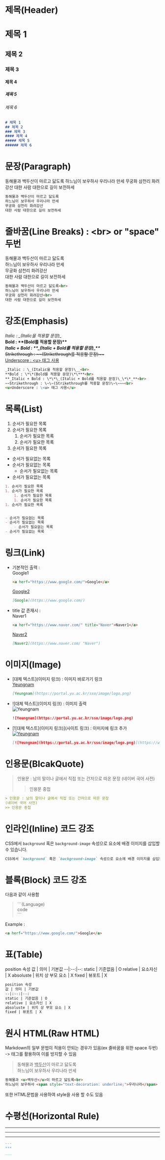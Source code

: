 # 제목(Header)

# 제목 1
## 제목 2
### 제목 3
#### 제목 4
##### 제목 5
###### 제목 6

```md
# 제목 1
## 제목 2
### 제목 3
#### 제목 4
##### 제목 5
###### 제목 6
```



# 문장(Paragraph)

동해물과 백두산이 마르고 닳도록
하느님이 보우하사 우리나라 만세
무궁화 삼천리 화려강산
대한 사람 대한으로 길이 보전하세

```md
동해물과 백두산이 마르고 닳도록
하느님이 보우하사 우리나라 만세
무궁화 삼천리 화려강산
대한 사람 대한으로 길이 보전하세
```



# 줄바꿈(Line Breaks) : \<br> or "space" 두번

동해물과 백두산이 마르고 닳도록<br>
하느님이 보우하사 우리나라 만세  
무궁화 삼천리 화려강산<br>
대한 사람 대한으로 길이 보전하세  

```md
동해물과 백두산이 마르고 닳도록<br>
하느님이 보우하사 우리나라 만세  
무궁화 삼천리 화려강산<br>
대한 사람 대한으로 길이 보전하세  
```



# 강조(Emphasis)

_Italic : \_(Italic을 적용할 문장)\__<br>
**Bold : \*\*(Bold를 적용할 문장)\*\***<br>
**_Italic + Bold : \*\*\_(Italic + Bold를 적용할 문장)\_\*\*_**<br>
~~Strikethrough : \~\~(Strikethrough를 적용할 문장)\~\~~~<br>
<u>Underscore : \<u> 태그 사용</u>

```md
_Italic : \_(Italic을 적용할 문장)\__<br>
**Bold : \*\*(Bold를 적용할 문장)\*\***<br>
**_Italic + Bold : \*\*\_(Italic + Bold를 적용할 문장)\_\*\*_**<br>
~~Strikethrough : \~\~(Strikethrough를 적용할 문장)\~\~~~<br>
<u>Underscore : \<u> 태그 사용</u>
```



# 목록(List)

1. 순서가 필요한 목록
1. 순서가 필요한 목록
    1. 순서가 필요한 목록
    1. 순서가 필요한 목록
1. 순서가 필요한 목록

- 순서가 필요없는 목록
- 순서가 필요없는 목록
    - 순서가 필요없는 목록
- 순서가 필요없는 목록

```md
1. 순서가 필요한 목록
1. 순서가 필요한 목록
    1. 순서가 필요한 목록
    1. 순서가 필요한 목록
1. 순서가 필요한 목록


- 순서가 필요없는 목록
- 순서가 필요없는 목록
    - 순서가 필요없는 목록
- 순서가 필요없는 목록
```



# 링크(Link)
- 기본적인 출력 :  
    <a herf="https://www.google.com/">Google1</a>
    ```md
    <a herf="https://www.google.com/">Google</a> 
    ```
    [Google2](https://www.google.com/)
    ```md
    [Google](https://www.google.com/)
    ```

- title 값 존재시 :  
    <a herf="https://www.naver.com/" title="Naver">Naver1</a>
    ```md
    <a herf="https://www.naver.com/" title="Naver">Naver1</a>  
    ````
    [Naver2](https://www.naver.com/ "Naver")
    ```md
    [Naver2](https://www.naver.com/ "Naver")
    ```



# 이미지(Image)

- \[대체 텍스트](이미지 링크) : 이미지 바로가기 링크  
    [Yeungnam](https://portal.yu.ac.kr/sso/image/logo.png)
    ```md
    [Yeungnam](https://portal.yu.ac.kr/sso/image/logo.png)
    ```

-  \![대체 텍스트](이미지 링크) : 이미지 출력  
    ![Yeungnam](https://portal.yu.ac.kr/sso/image/logo.png)
    ```md
    ![Yeungnam](https://portal.yu.ac.kr/sso/image/logo.png)
    ```

- \[![대체 텍스트](이미지 링크)](사이트 링크) : 이미지에 링크 추가  
    [![Yeungnam](https://portal.yu.ac.kr/sso/image/logo.png)](https://www.yu.ac.kr/main/index.do)
    ```md
    [![Yeungnam](https://portal.yu.ac.kr/sso/image/logo.png)](https://www.yu.ac.kr/main/index.do)
    ```




# 인용문(BlcakQuote)
> 인용문 : 남의 말이나 글에서 직접 또는 간저으로 따온 문장
(네이버 국어 사전)
>> 인용문 중첩
```md
> 인용문 : 남의 말이나 글에서 직접 또는 간저으로 따온 문장
(네이버 국어 사전)
>> 인용문 중첩
```



# 인라인(Inline) 코드 강조
CSS에서 `background` 혹은 `background-image` 속성으로 요소에 배경 이미지를 삽입할 수 있습니다.
```md
CSS에서 `background` 혹은 `background-image` 속성으로 요소에 배경 이미지를 삽입할 수 있습니다.
```



# 블록(Block) 코드 강조
다음과 같이 사용함
> \```(Language)  
code    
\```

Example :
```md
<a herf="https://www.google.com/">Google</a>
```



# 표(Table)

position 속성
값 | 의미 | 기본값
--|:--:|--:
static | 기준없음 | O
relative | 요소자신 | X
absoluste | 위치 상 부모 요소 | X
fixed | 뷰포트 | X

```md
position 속성
값 | 의미 | 기본값
--|:--:|--:
static | 기준없음 | O
relative | 요소자신 | X
absoluste | 위치 상 부모 요소 | X
fixed | 뷰포트 | X
```



# 원시 HTML(Raw HTML)

Markdown의 일부 문법이 적용이 안되는 경우가 있음(ex 줄바꿈을 위한 space 두번) -> 태그를 활용하여 이를 방지할 수 있음  

>동해물과 <u>백두산</u>이 마르고 닳도록<br>
>하느님이 보우하사 <span style="text-decoration: >underline;">우리나라</span> 만세

```md
동해물과 <u>백두산</u>이 마르고 닳도록<br>
하느님이 보우하사 <span style="text-decoration: underline;">우리나라</span> 만세
```

또한 HTML문법을 사용하여 style을 사용 할 수도 있음



# 수평선(Horizontal Rule)
---
***
___

```md
---
***
___
```
